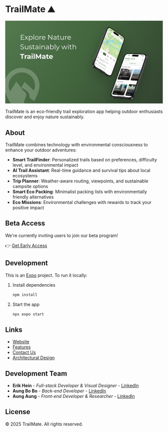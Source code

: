 # TrailMate ⛰️

![TrailMate App](assets/images/app-cover.jpg)

TrailMate is an eco-friendly trail exploration app helping outdoor enthusiasts discover and enjoy nature sustainably.

## About

TrailMate combines technology with environmental consciousness to enhance your outdoor adventures:

- **Smart TrailFinder**: Personalized trails based on preferences, difficulty level, and environmental impact
- **AI Trail Assistant**: Real-time guidance and survival tips about local ecosystems
- **Trip Planner**: Weather-aware routing, viewpoints, and sustainable campsite options
- **Smart Eco Packing**: Minimalist packing lists with environmentally friendly alternatives
- **Eco Missions**: Environmental challenges with rewards to track your positive impact

## Beta Access

We're currently inviting users to join our beta program!

👉 [Get Early Access](https://trytrailmate.vercel.app/)

## Development

This is an [Expo](https://expo.dev) project. To run it locally:

1. Install dependencies

   ```bash
   npm install
   ```

2. Start the app
   ```bash
   npx expo start
   ```

## Links

- [Website](https://trytrailmate.vercel.app/)
- [Features](https://trytrailmate.vercel.app/#features)
- [Contact Us](https://trytrailmate.vercel.app/#contact)
- [Architectural Design](https://github.com/Trail-Mate/trail-mate/blob/main/README.md)
  
## Development Team

- **Erik Hein** - _Full-stack Developer & Visual Designer_ - [LinkedIn](https://www.linkedin.com/in/erikhein/)
- **Aung Bo Bo** - _Back-end Developer_ - [LinkedIn](https://www.linkedin.com/in/aungbbo/)
- **Aung Aung** - _Front-end Developer & Researcher_ - [LinkedIn](https://www.linkedin.com/in/aung-aung-35b4ab314/)

## License

© 2025 TrailMate. All rights reserved.

